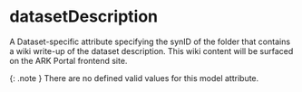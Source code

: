 # datasetDescription
A Dataset-specific attribute specifying the synID of the folder that contains a wiki write-up of the dataset description. This wiki content will be surfaced on the ARK Portal frontend site.


{: .note }
There are no defined valid values for this model attribute.
